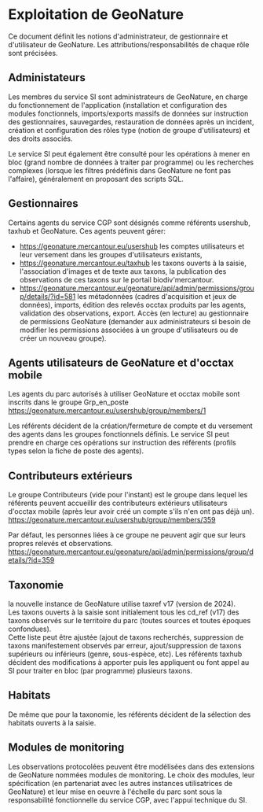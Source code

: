 # Exploitation de GeoNature

Ce document définit les notions d'administrateur, de gestionnaire et d'utilisateur de GeoNature.
Les attributions/responsabilités de chaque rôle sont précisées.

## Administateurs

Les membres du service SI sont administrateurs de GeoNature, en charge du fonctionnement de l'application (installation et configuration des modules fonctionnels, imports/exports massifs de données sur instruction des gestionnaires, sauvegardes, restauration de données après un incident, création et configuration des rôles type (notion de groupe d'utilisateurs) et des droits associés.

Le service SI peut également être consulté pour les opérations à mener en bloc (grand nombre de données à traiter par programme) ou les recherches complexes (lorsque les filtres prédéfinis dans GeoNature ne font pas l'affaire), généralement en proposant des scripts SQL.

## Gestionnaires

Certains agents du service CGP sont désignés comme référents usershub, taxhub et GeoNature. Ces agents peuvent gérer:

- <https://geonature.mercantour.eu/usershub> les comptes utilisateurs et leur versement dans les groupes d'utilisateurs existants,
- <https://geonature.mercantour.eu/taxhub> les taxons ouverts à la saisie, l'association d'images et de texte aux taxons, la publication des observations de ces taxons sur le portail biodiv'mercantour.
- <https://geonature.mercantour.eu/geonature/api/admin/permissions/group/details/?id=581> les métadonnées (cadres d'acquisition et jeux de données), imports, édition des relevés occtax produits par les agents, validation des observations, export. Accès (en lecture) au gestionnaire de permissions GeoNature (demander aux administrateurs si besoin de modifier les permissions associées à un groupe d'utilisateurs ou de créer un nouveau groupe).

## Agents utilisateurs de GeoNature et d'occtax mobile

Les agents du parc autorisés à utiliser GeoNature et occtax mobile sont inscrits dans le groupe Grp_en_poste <https://geonature.mercantour.eu/usershub/group/members/1>

Les référents décident de la création/fermeture de compte et du versement des agents dans les groupes fonctionnels définis. Le service SI peut prendre en charge ces opérations sur instruction des référents (profils types selon la fiche de poste des agents).

## Contributeurs extérieurs

Le groupe Contributeurs (vide pour l'instant) est le groupe dans lequel les référents peuvent accueillir des contributeurs extérieurs utilisateurs d'occtax mobile (après leur avoir créé un compte s'ils n'en ont pas déjà un).
<https://geonature.mercantour.eu/usershub/group/members/359>

Par défaut, les personnes liées à ce groupe ne peuvent agir que sur leurs propres relevés et observations.
<https://geonature.mercantour.eu/geonature/api/admin/permissions/group/details/?id=359>

## Taxonomie

la nouvelle instance de GeoNature utilise taxref v17 (version de 2024).  
Les taxons ouverts à la saisie sont initialement tous les cd_ref (v17) des taxons observés sur le territoire du parc (toutes sources et toutes époques confondues).  
Cette liste peut être ajustée (ajout de taxons recherchés, suppression de taxons manifestement observés par erreur, ajout/suppression de taxons supérieurs ou inférieurs (genre, sous-espèce, etc). Les référents taxhub décident des modifications à apporter puis les appliquent ou font appel au SI pour traiter en bloc (par programme) plusieurs taxons.

## Habitats

De même que pour la taxonomie, les référents décident de la sélection des habitats ouverts à la saisie.

## Modules de monitoring

Les observations protocolées peuvent être modélisées dans des extensions de GeoNature nommées modules de monitoring. Le choix des modules, leur spécification (en partenariat avec les autres instances utilisatrices de GeoNature) et leur mise en oeuvre à l'échelle du parc sont sous la responsabilité fonctionnelle du service CGP, avec l'appui technique du SI.
